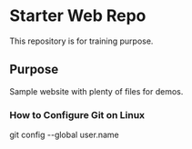 # Starter Web Repo

This repository is for training purpose.

## Purpose

Sample website with plenty of files for demos.

### How to Configure Git on Linux

git config --global user.name <full name>
